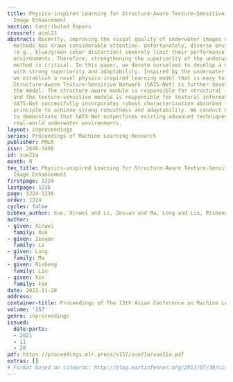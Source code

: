 ```yaml
---
title: Physics-inspired Learning for Structure-Aware Texture-Sensitive Underwater
  Image Enhancement
section: Contributed Papers
crossref: acml21
abstract: Recently, improving the visual quality of underwater images using deep learning-based
  methods has drawn considerable attention. Unfortunately, diverse environmental factors
  (e.g., blue/green color distortion) severely limit their performance in real-world
  environments. Therefore, strengthening the superiority of the underwater image enhancement
  method is critical. In this paper, we devote ourselves to develop a new architecture
  with strong superiority and adaptability. Inspired by the underwater imaging principle,
  we establish a novel physics-inspired learning model that is easy to realize. A
  Structure-Aware Texture-Sensitive Network (SATS-Net) is further developed to portray
  the model. The structure-aware module is responsible for structural information,
  and the texture-sensitive module is responsible for textural information. Thus,
  SATS-Net successfully incorporates robust characterization absorbed from the physical
  principle to achieve strong robustness and adaptability. We conduct extensive experiments
  to demonstrate that SATS-Net outperforms existing advanced techniques in various
  real-world underwater environments.
layout: inproceedings
series: Proceedings of Machine Learning Research
publisher: PMLR
issn: 2640-3498
id: xue21a
month: 0
tex_title: Physics-inspired Learning for Structure-Aware Texture-Sensitive Underwater
  Image Enhancement
firstpage: 1224
lastpage: 1236
page: 1224-1236
order: 1224
cycles: false
bibtex_author: Xue, Xinwei and Li, Zexuan and Ma, Long and Liu, Risheng and Fan, Xin
author:
- given: Xinwei
  family: Xue
- given: Zexuan
  family: Li
- given: Long
  family: Ma
- given: Risheng
  family: Liu
- given: Xin
  family: Fan
date: 2021-11-28
address:
container-title: Proceedings of The 13th Asian Conference on Machine Learning
volume: '157'
genre: inproceedings
issued:
  date-parts:
  - 2021
  - 11
  - 28
pdf: https://proceedings.mlr.press/v157/xue21a/xue21a.pdf
extras: []
# Format based on citeproc: http://blog.martinfenner.org/2013/07/30/citeproc-yaml-for-bibliographies/
---
```

